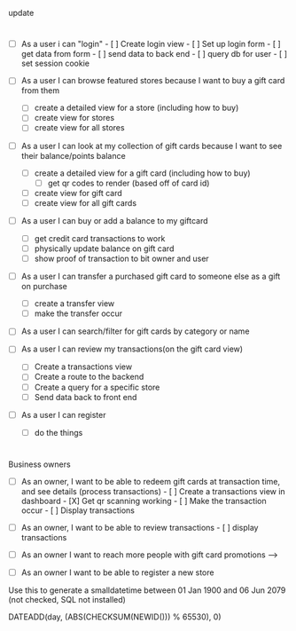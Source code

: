<!-- User Stories -->
update 
#

- [ ] As a user i can "login"
      - [ ] Create login view
      - [ ] Set up login form 
      - [ ] get data from form
      - [ ] send data to back end
      - [ ] query db for user 
      - [ ] set session cookie
       
- [ ] As a user I can browse featured stores because I want to buy a gift card from them
    - [ ] create a detailed view for a store (including how to buy)
    - [ ] create view for stores 
    - [ ] create view for all stores 
- [ ] As a user I can look at my collection of gift cards because I want to see their balance/points balance
    - [ ] create a detailed view for a gift card (including how to buy)
        - [ ] get qr codes to render (based off of card id)
    - [ ] create view for gift card 
    - [ ] create view for all gift cards
- [ ] As a user I can buy or add a balance to my giftcard
    - [ ] get credit card transactions to work 
    - [ ] physically update balance on gift card
    - [ ] show proof of transaction to bit owner and user
- [ ] As a user I can transfer a purchased gift card to someone else as a gift on purchase
    - [ ] create a transfer view
    - [ ] make the transfer occur
- [ ] As a user I can search/filter for gift cards by category or name

- [ ] As a user I can review my transactions(on the gift card view)
    - [ ] Create a transactions view
    - [ ] Create a route to the backend 
    - [ ] Create a query for a specific store
    - [ ] Send data back to front end
- [ ] As a user I can register
    - [ ] do the things
#

Business owners

- [ ] As an owner, I want to be able to redeem gift cards at transaction time, and see details (process transactions)
      - [ ] Create a transactions view in dashboard
      - [X] Get qr scanning working
      - [ ] Make the transaction occur
      - [ ] Display transactions
- [ ] As an owner, I want to be able to review transactions
      - [ ] display transactions
- [ ] As an owner I want to reach more people with gift card promotions -->
- [ ] As an owner I want to be able to register a new store


Use this to generate a smalldatetime between 01 Jan 1900 and 06 Jun 2079 (not checked, SQL not installed)

DATEADD(day, (ABS(CHECKSUM(NEWID())) % 65530), 0)